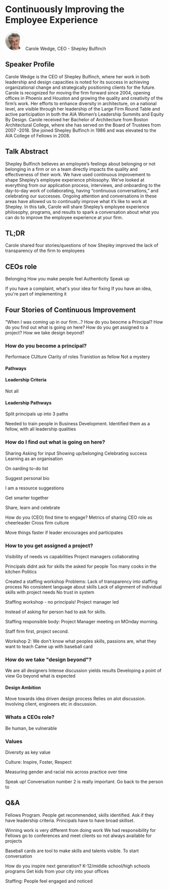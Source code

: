 # Continuously Improving the Employee Experience

<img src="../media/SpeakerHeadshot_02CaroleWedge.png" width="60px">  
Carole Wedge, CEO - Shepley Bulfinch

## Speaker Profile
Carole Wedge is the CEO of Shepley Bulfinch, where her work in both leadership and design capacities is noted for its success in achieving organizational change and strategically positioning clients for the future. Carole is recognized for moving the firm forward since 2004, opening offices in Phoenix and Houston and growing the quality and creativity of the firm’s work. Her efforts to enhance diversity in architecture, on a national level, are visible through her leadership of the Large Firm Round Table and active participation in both the AIA Women’s Leadership Summits and Equity By Design. Carole received her Bachelor of Architecture from Boston Architectural College, where she has served on the Board of Trustees from 2007 -2018. She joined Shepley Bulfinch in 1986 and was elevated to the AIA College of Fellows in 2008. 

## Talk Abstract
Shepley Bulfinch believes an employee’s feelings about belonging or not belonging in a firm or on a team directly impacts the quality and effectiveness of their work. We have used continuous improvement to shape Shepley’s employee experience philosophy. We’ve looked at everything from our application process, interviews, and onboarding to the day-to-day work of collaborating, having “continuous conversations,” and celebrating our successes. Ongoing attention and conversations in these areas have allowed us to continually improve what it’s like to work at Shepley. In this talk, Carole will share Shepley’s employee experience philosophy, programs, and results to spark a conversation about what you can do to improve the employee experience at your firm.

## TL;DR
Carole shared four stories/questions of how Shepley improved the lack of transparency of the firm to employees

## CEOs role
Belonging
How you make people feel
Authenticity
Speak up

If you have a complaint, what's your idea for fixing
If you have an idea, you're part of implementing it

## Four Stories of Continuous Improvement
"When I was coming up in our firm...?
How do you beocme a Principal?
How do you find out what is going on here?
How do you get assigned to a project?
How we take design beyond?

### How do you become a principal?
Performace CUlture
Clarity of roles
Tranistion as fellow
Not a mystery

#### Pathways

#### Leadership Criteria
Not all


#### Leadership Pathways
Split principals up into 3 paths


Needed to train people in Business Development. Identified them as a fellow, with all leadership qualities


### How do I find out what is going on here?
Sharing
Asking for input
Showing up/belonging
Celebrating success
Learning as an organisation

On oarding to-do list

Suggest personal bio

I am a resource suggestions

Get smarter together

Share, learn and celebrate

How do you (CEO) find time to engage?
Metrics of sharing
CEO role as cheerleader
Cross firm culture

Move things faster if leader encourages and participates

### How to you get assigned a project?
Visibility of needs vs capabilities
Project managers collaborating

Principals didnt ask for skills the asked for people
Too many cooks in the kitchen
Politics

Created a staffing workshop
Problems: Lack of transparency into staffing process
No consistent language about skills
Lack of alignment of individual skills with project needs
No trust in system

Staffing workshop - no principals!
Project manager led

Instead of asking for person had to ask for skills.

Staffing responsible body:
Project Manager meeting on MOnday morning. 

Staff firm first, project second.

Workshop 2: We don't know what peoples skills, passions are, what they want to teach
Came up with baseball card


### How do we take "design beyond"?
We are all designers
Intense discussion yields results
Developing a point of view
Go beyond what is expected

#### Design Ambition
Move towards idea driven design process
Relies on alot discussion. Involving client, engineers etc in discussion. 

### Whats a CEOs role?
Be human, be vulnerable

### Values
Diversity as key value

Culture: Inspire, Foster, Respect

Measuring gender and racial mix across practice over time

Speak up! Conversation number 2 is really important. Go back to the person to 

## Q&A
Fellows Program. People get recommended, skills identified. Ask if they have leadership criteria.
Principals have to have broad skillset.

Winning work is very different from doing work
We had responsibility for 
Fellows go to conferences and meet clients so not always available for projects

Baseball cards are tool to make skills and talents visible. To start conversation


How do you inspire next generation?
K-12/middle school/high schools programs
Get kids from your city into your offices

Staffing:
People feel engaged and noticed
